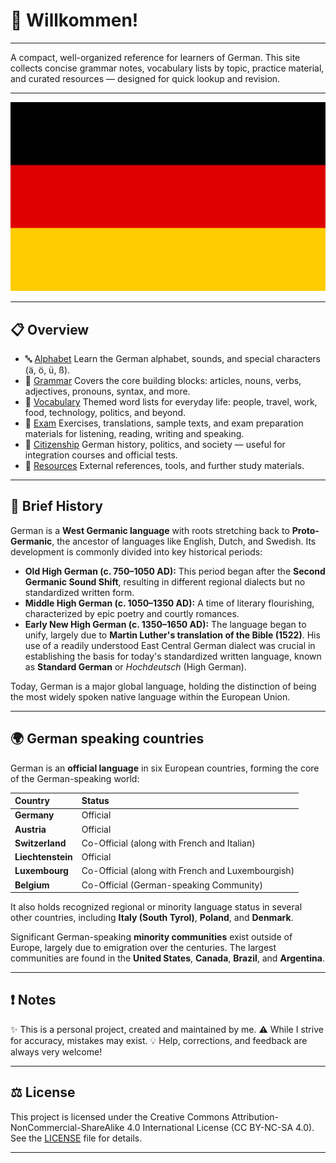 # 👋 Willkommen!

---

A compact, well-organized reference for learners of German. This site collects concise grammar notes, vocabulary lists by topic, practice material, and curated resources — designed for quick lookup and revision.

---

![German Flag](assets/images/flag-full.svg)

---

## 📋 Overview

- 🔤 [Alphabet](alphabet/README.md)
  Learn the German alphabet, sounds, and special characters (ä, ö, ü, ß).
- 📖 [Grammar](grammar/README.md)
  Covers the core building blocks: articles, nouns, verbs, adjectives, pronouns, syntax, and more.
- 📘 [Vocabulary](vocabulary/README.md)
  Themed word lists for everyday life: people, travel, work, food, technology, politics, and beyond.
- 📝 [Exam](exam/README.md)
  Exercises, translations, sample texts, and exam preparation materials for listening, reading, writing and speaking.
- 🪪 [Citizenship](citizenship/README.md)
  German history, politics, and society — useful for integration courses and official tests.
- 🔗 [Resources](resources/README.md)
  External references, tools, and further study materials.

---

## 📜 Brief History

German is a **West Germanic language** with roots stretching back to **Proto-Germanic**, the ancestor of languages like English, Dutch, and Swedish. Its development is commonly divided into key historical periods:

* **Old High German (c. 750–1050 AD):** This period began after the **Second Germanic Sound Shift**, resulting in different regional dialects but no standardized written form.
* **Middle High German (c. 1050–1350 AD):** A time of literary flourishing, characterized by epic poetry and courtly romances.
* **Early New High German (c. 1350–1650 AD):** The language began to unify, largely due to **Martin Luther's translation of the Bible (1522)**. His use of a readily understood East Central German dialect was crucial in establishing the basis for today's standardized written language, known as **Standard German** or *Hochdeutsch* (High German).

Today, German is a major global language, holding the distinction of being the most widely spoken native language within the European Union.

---

## 🌍 German speaking countries

German is an **official language** in six European countries, forming the core of the German-speaking world:

| Country | Status |
| :--- | :--- |
| **Germany** | Official |
| **Austria** | Official |
| **Switzerland** | Co-Official (along with French and Italian) |
| **Liechtenstein** | Official |
| **Luxembourg** | Co-Official (along with French and Luxembourgish) |
| **Belgium** | Co-Official (German-speaking Community) |

It also holds recognized regional or minority language status in several other countries, including **Italy (South Tyrol)**, **Poland**, and **Denmark**.

Significant German-speaking **minority communities** exist outside of Europe, largely due to emigration over the centuries. The largest communities are found in the **United States**, **Canada**, **Brazil**, and **Argentina**.

---

## ❗ Notes

✨ This is a personal project, created and maintained by me.
⚠️ While I strive for accuracy, mistakes may exist.
💡 Help, corrections, and feedback are always very welcome!

---

## ⚖️ License
This project is licensed under the Creative Commons Attribution-NonCommercial-ShareAlike 4.0 International License (CC BY-NC-SA 4.0).
See the [LICENSE](https://github.com/Tsimpliarakis/German-Cheat-Sheet/?tab=License-1-ov-file#readme) file for details.

---